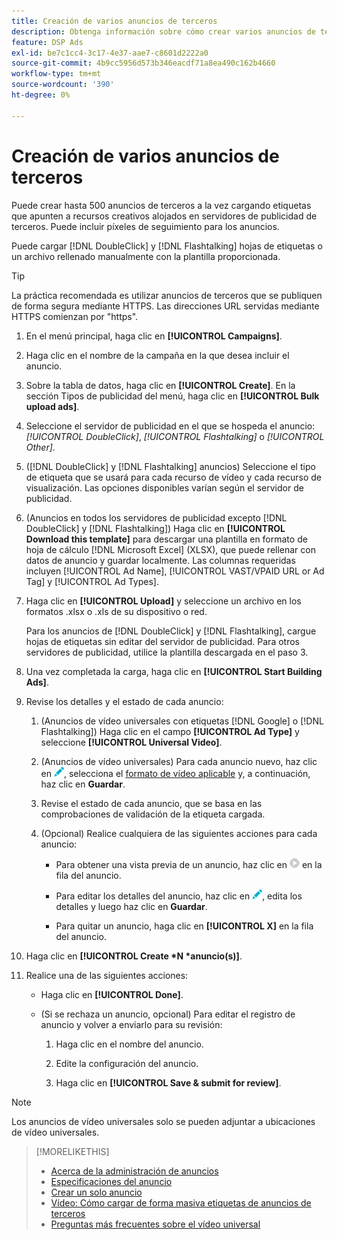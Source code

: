 ```yaml
---
title: Creación de varios anuncios de terceros
description: Obtenga información sobre cómo crear varios anuncios de terceros al mismo tiempo.
feature: DSP Ads
exl-id: be7c1cc4-3c17-4e37-aae7-c8601d2222a0
source-git-commit: 4b9cc5956d573b346eacdf71a8ea490c162b4660
workflow-type: tm+mt
source-wordcount: '390'
ht-degree: 0%

---
```


# Creación de varios anuncios de terceros

Puede crear hasta 500 anuncios de terceros a la vez cargando etiquetas que apunten a recursos creativos alojados en servidores de publicidad de terceros. Puede incluir píxeles de seguimiento para los anuncios.<!-- The bulksheet template for other ad servers says you can include 200. Which is it: 200 or 500? -->

Puede cargar [!DNL DoubleClick] y [!DNL Flashtalking] hojas de etiquetas o un archivo rellenado manualmente con la plantilla proporcionada.

>[!TIP]
>
> La práctica recomendada es utilizar anuncios de terceros que se publiquen de forma segura mediante HTTPS. Las direcciones URL servidas mediante HTTPS comienzan por &quot;https&quot;.

1. En el menú principal, haga clic en **[!UICONTROL Campaigns]**.

1. Haga clic en el nombre de la campaña en la que desea incluir el anuncio.

1. Sobre la tabla de datos, haga clic en **[!UICONTROL Create]**. En la sección Tipos de publicidad del menú, haga clic en **[!UICONTROL Bulk upload ads]**.

1. Seleccione el servidor de publicidad en el que se hospeda el anuncio: *[!UICONTROL DoubleClick]*, *[!UICONTROL Flashtalking]* o *[!UICONTROL Other]*.

1. ([!DNL DoubleClick] y [!DNL Flashtalking] anuncios) Seleccione el tipo de etiqueta que se usará para cada recurso de vídeo y cada recurso de visualización. Las opciones disponibles varían según el servidor de publicidad.

1. (Anuncios en todos los servidores de publicidad excepto [!DNL DoubleClick] y [!DNL Flashtalking]) Haga clic en **[!UICONTROL Download this template]** para descargar una plantilla en formato de hoja de cálculo [!DNL Microsoft Excel] (XLSX), que puede rellenar con datos de anuncio y guardar localmente. Las columnas requeridas incluyen [!UICONTROL Ad Name], [!UICONTROL VAST/VPAID URL or Ad Tag] y [!UICONTROL Ad Types].

1. Haga clic en **[!UICONTROL Upload]** y seleccione un archivo en los formatos .xlsx o .xls de su dispositivo o red.

   Para los anuncios de [!DNL DoubleClick] y [!DNL Flashtalking], cargue hojas de etiquetas sin editar del servidor de publicidad. Para otros servidores de publicidad, utilice la plantilla descargada en el paso 3.

1. Una vez completada la carga, haga clic en **[!UICONTROL Start Building Ads]**.

1. Revise los detalles y el estado de cada anuncio:

   1. (Anuncios de vídeo universales con etiquetas [!DNL Google] o [!DNL Flashtalking]) Haga clic en el campo **[!UICONTROL Ad Type]** y seleccione **[!UICONTROL Universal Video]**.

   1. (Anuncios de vídeo universales) Para cada anuncio nuevo, haz clic en ![editar](/help/dsp/assets/edit.png), selecciona el [formato de vídeo aplicable](/help/dsp/campaign-management/ads/ad-settings-universal-video.md) y, a continuación, haz clic en **Guardar**.

   1. Revise el estado de cada anuncio, que se basa en las comprobaciones de validación de la etiqueta cargada.

   1. (Opcional) Realice cualquiera de las siguientes acciones para cada anuncio:

      * Para obtener una vista previa de un anuncio, haz clic en ![reproducir](/help/dsp/assets/play.png) en la fila del anuncio.

      * Para editar los detalles del anuncio, haz clic en ![editar](/help/dsp/assets/edit.png), edita los detalles y luego haz clic en **Guardar**.

      * Para quitar un anuncio, haga clic en **[!UICONTROL X]** en la fila del anuncio.

1. Haga clic en **[!UICONTROL Create *N *anuncio(s)]**.

1. Realice una de las siguientes acciones:

   * Haga clic en **[!UICONTROL Done]**.

   * (Si se rechaza un anuncio, opcional) Para editar el registro de anuncio y volver a enviarlo para su revisión:

      1. Haga clic en el nombre del anuncio.

      1. Edite la configuración del anuncio.

      1. Haga clic en **[!UICONTROL Save & submit for review]**.

>[!NOTE]
>
>Los anuncios de vídeo universales solo se pueden adjuntar a ubicaciones de vídeo universales.

>[!MORELIKETHIS]
>
>* [Acerca de la administración de anuncios](ad-about.md)
>* [Especificaciones del anuncio](ad-specs.md)
>* [Crear un solo anuncio](ad-create.md)
>* [Vídeo: Cómo cargar de forma masiva etiquetas de anuncios de terceros](https://experienceleague.adobe.com/docs/advertising-learn/tutorials/dsp/bulk-upload-third-party-ad-tags.html)
>* [Preguntas más frecuentes sobre el vídeo universal](/help/dsp/campaign-management/faq-universal-video.md)
